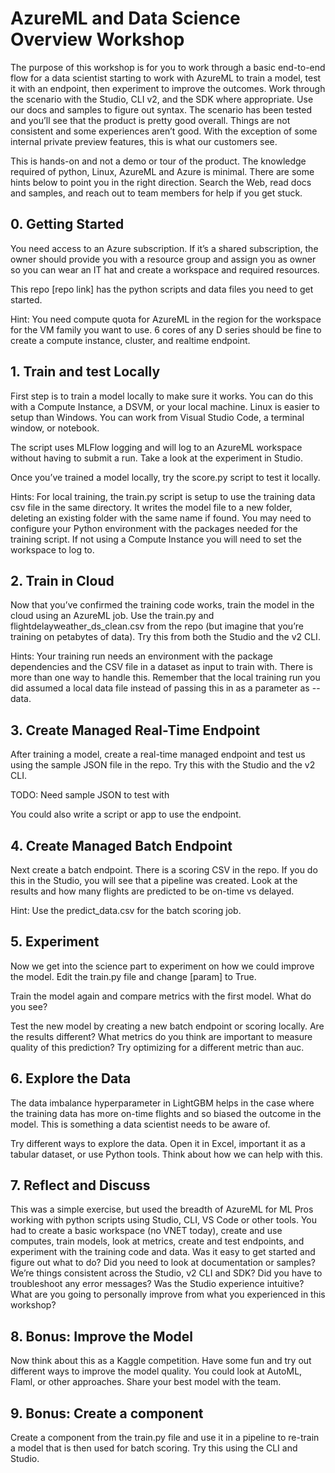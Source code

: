 # AzureML and Data Science Overview Workshop

The purpose of this workshop is for you to work through a basic end-to-end flow for a data scientist starting to work with AzureML to train a model, test it with an endpoint, then experiment to improve the outcomes. Work through the scenario with the Studio, CLI v2, and the SDK where appropriate. Use our docs and samples to figure out syntax. The scenario has been tested and you’ll see that the product is pretty good overall. Things are not consistent and some experiences aren’t good. With the exception of some internal private preview features, this is what our customers see.

This is hands-on and not a demo or tour of the product. The knowledge required of python, Linux, AzureML and Azure is minimal. There are some hints below to point you in the right direction. Search the Web, read docs and samples, and reach out to team members for help if you get stuck.


## 0. Getting Started

You need access to an Azure subscription. If it’s a shared subscription, the owner should provide you with a resource group and assign you as owner so you can wear an IT hat and create a workspace and required resources. 

This repo [repo link] has the python scripts and data files you need to get started. 

Hint: You need compute quota for AzureML in the region for the workspace for the VM family you want to use. 6 cores of any D series should be fine to create a compute instance, cluster, and realtime endpoint. 


## 1. Train and test Locally
First step is to train a model locally to make sure it works. You can do this with a Compute Instance, a DSVM, or your local machine. Linux is easier to setup than Windows. You can work from Visual Studio Code, a terminal window, or notebook. 

The script uses MLFlow logging and will log to an AzureML workspace without having to submit a run. Take a look at the experiment in Studio.

Once you’ve trained a model locally, try the score.py script to test it locally. 

Hints: For local training, the train.py script is setup to use the training data csv file in the same directory. It writes the model file to a new folder, deleting an existing folder with the same name if found. You may need to configure your Python environment with the packages needed for the training script. If not using a Compute Instance you will need to set the workspace to log to.


## 2. Train in Cloud
Now that you’ve confirmed the training code works, train the model in the cloud using an AzureML job. Use the train.py and flightdelayweather_ds_clean.csv from the repo (but imagine that you’re training on petabytes of data). Try this from both the Studio and the v2 CLI.

Hints: Your training run needs an environment with the package dependencies and the CSV file in a dataset as input to train with. There is more than one way to handle this. Remember that the local training run you did assumed a local data file instead of passing this in as a parameter as --data. 


## 3. Create Managed Real-Time Endpoint
After training a model, create a real-time managed endpoint and test us using the sample JSON file in the repo. Try this with the Studio and the v2 CLI. 

TODO: Need sample JSON to test with

You could also write a script or app to use the endpoint. 

## 4. Create Managed Batch Endpoint
Next create a batch endpoint. There is a scoring CSV in the repo. If you do this in the Studio, you will see that a pipeline was created. Look at the results and how many flights are predicted to be on-time vs delayed. 

Hint: Use the predict_data.csv for the batch scoring job.


## 5. Experiment
Now we get into the science part to experiment on how we could improve the model. Edit the train.py file and change [param] to True.

Train the model again and compare metrics with the first model. What do you see?

Test the new model by creating a new batch endpoint or scoring locally. Are the results different? What metrics do you think are important to measure quality of this prediction? Try optimizing for a different metric than auc.


## 6. Explore the Data
The data imbalance hyperparameter in LightGBM helps in the case where the training data has more on-time flights and so biased the outcome in the model. This is something a data scientist needs to be aware of.

Try different ways to explore the data. Open it in Excel, important it as a tabular dataset, or use Python tools. Think about how we can help with this.


## 7. Reflect and Discuss
This was a simple exercise, but used the breadth of AzureML for ML Pros working with python scripts using Studio, CLI, VS Code or other tools. You had to create a basic workspace (no VNET today), create and use computes, train models, look at metrics, create and test endpoints, and experiment with the training code and data.
Was it easy to get started and figure out what to do? Did you need to look at documentation or samples? We’re things consistent across the Studio, v2 CLI and SDK? Did you have to troubleshoot any error messages? Was the Studio experience intuitive? What are you going to personally improve from what you experienced in this workshop?


## 8. Bonus: Improve the Model
Now think about this as a Kaggle competition. Have some fun and try out different ways to improve the model quality. You could look at AutoML, Flaml, or other approaches. Share your best model with the team. 


## 9. Bonus: Create a component
Create a component from the train.py file and use it in a pipeline to re-train a model that is then used for batch scoring. Try this using the CLI and Studio.
